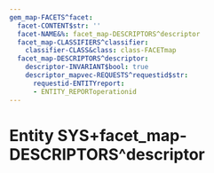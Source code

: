 ```yaml
---
gem_map-FACETS^facet:
  facet-CONTENT$str: ''
  facet-NAME&%: facet_map-DESCRIPTORS^descriptor
  facet_map-CLASSIFIERS^classifier:
    classifier-CLASS&class: class-FACETmap
  facet_map-DESCRIPTORS^descriptor:
    descriptor-INVARIANT$bool: true
    descriptor_mapvec-REQUESTS^requestid$str:
      requestid-ENTITYreport:
      - ENTITY_REPORToperationid
---
```

# Entity SYS+facet_map-DESCRIPTORS^descriptor

